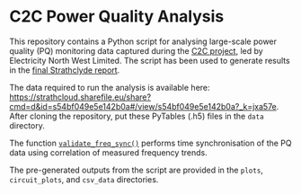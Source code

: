 # C2C Power Quality Analysis

This repository contains a Python script for analysing large-scale power quality (PQ) monitoring data captured during the [C2C project](http://www.enwl.co.uk/c2c), led by Electricity North West Limited. The script has been used to generate results in the [final Strathclyde report](http://strathprints.strath.ac.uk/54345/8/Blair_Booth_2014_Analysis_of_the_technical_performance_of_C2C_operation.pdf).

The data required to run the analysis is available here: https://strathcloud.sharefile.eu/share?cmd=d&id=s54bf049e5e142b0a#/view/s54bf049e5e142b0a?_k=jxa57e. After cloning the repository, put these PyTables (.h5) files in the `data` directory.

The function [`validate_freq_sync()`](https://github.com/stevenblair/c2c_pq_analysis/blob/master/pq_analysis.py#L485) performs time synchronisation of the PQ data using correlation of measured frequency trends.

The pre-generated outputs from the script are provided in the `plots`, `circuit_plots`, and `csv_data` directories.
